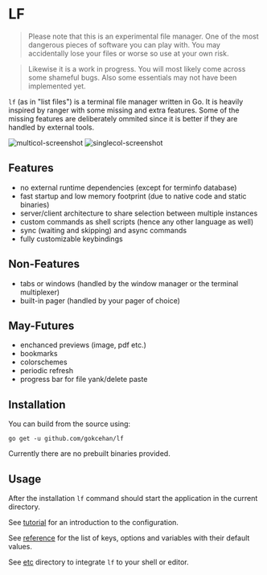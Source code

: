 # LF

> Please note that this is an experimental file manager.
> One of the most dangerous pieces of software you can play with.
> You may accidentally lose your files or worse so use at your own risk.

> Likewise it is a work in progress.
> You will most likely come across some shameful bugs.
> Also some essentials may not have been implemented yet.

`lf` (as in "list files") is a terminal file manager written in Go.
It is heavily inspired by ranger with some missing and extra features.
Some of the missing features are deliberately ommited
since it is better if they are handled by external tools.

![multicol-screenshot](http://i.imgur.com/DaTUenu.png)
![singlecol-screenshot](http://i.imgur.com/p95xzUj.png)

## Features

- no external runtime dependencies (except for terminfo database)
- fast startup and low memory footprint (due to native code and static binaries)
- server/client architecture to share selection between multiple instances
- custom commands as shell scripts (hence any other language as well)
- sync (waiting and skipping) and async commands
- fully customizable keybindings

## Non-Features

- tabs or windows (handled by the window manager or the terminal multiplexer)
- built-in pager (handled by your pager of choice)

## May-Futures

- enchanced previews (image, pdf etc.)
- bookmarks
- colorschemes
- periodic refresh
- progress bar for file yank/delete paste

## Installation

You can build from the source using:

    go get -u github.com/gokcehan/lf

Currently there are no prebuilt binaries provided.

## Usage

After the installation `lf` command should start the application in the current directory.

See [tutorial](doc/tutorial.md) for an introduction to the configuration.

See [reference](doc/reference.md) for the list of keys, options and variables with their default values.

See [etc](etc) directory to integrate `lf` to your shell or editor.
